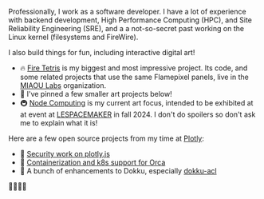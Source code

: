 Professionally, I work as a software developer. I have a lot of experience with backend development, High Performance Computing (HPC), and Site Reliability Engineering (SRE), and a a not-so-secret past working on the Linux kernel (filesystems and FireWire).

I also build things for fun, including interactive digital art!
 * 🔥 [Fire Tetris](https://miaoulabs.com/) is my biggest and most impressive project. Its code, and some related projects that use the same Flamepixel panels, live in the [MIAOU Labs](https://github.com/miaoulabs) organization.
 * 📌 I've pinned a few smaller art projects below!
 * 🚇 [Node Computing](https://github.com/scjody/node) is my current art focus, intended to be exhibited at at event at [LESPACEMAKER](https://www.lespacemaker.com/en/) in fall 2024.
I don't do spoilers so don't ask me to explain what it is!

Here are a few open source projects from my time at [Plotly](https://plotly.com/):
* 🔐 [Security work on plotly.js](https://github.com/plotly/plotly.js/pulls?q=is%3Apr+author%3Ascjody)
* 🐬 [Containerization and k8s support for Orca](https://github.com/plotly/orca/pulls?q=is%3Apr+author%3Ascjody)
* 🔭 A bunch of enhancements to Dokku, especially [dokku-acl](https://github.com/dokku-community/dokku-acl/pulls?q=is%3Apr+author%3Ascjody)

💛🤍💜🖤

